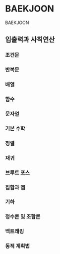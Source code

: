 # BAEKJOON
BAEKJOON

## 입출력과 사칙연산

### 조건문

### 반복문

### 배열

### 함수

### 문자열

### 기본 수학

### 정렬

### 재귀

### 브루트 포스

### 집합과 맵

### 기하

### 정수론 및 조합론

### 백트래킹

### 동적 계획법
